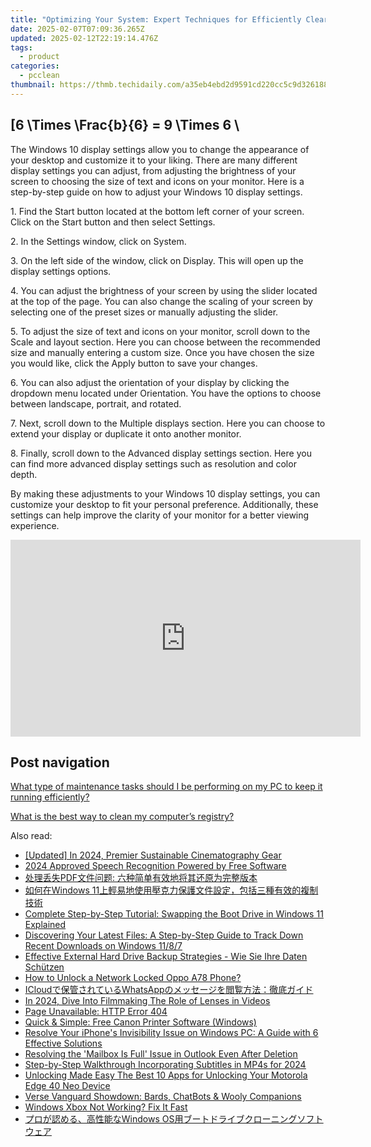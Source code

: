```yaml
---
title: "Optimizing Your System: Expert Techniques for Efficiently Clearing Out Your Hard Drive - YL Computing"
date: 2025-02-07T07:09:36.265Z
updated: 2025-02-12T22:19:14.476Z
tags:
  - product
categories:
  - pcclean
thumbnail: https://thmb.techidaily.com/a35eb4ebd2d9591cd220cc5c9d326188c8f27a10a8e1c9286a38dd70c0d6db4f.jpg
---
```


## \[6 \Times \Frac{b}{6} = 9 \Times 6 \

The Windows 10 display settings allow you to change the appearance of your desktop and customize it to your liking. There are many different display settings you can adjust, from adjusting the brightness of your screen to choosing the size of text and icons on your monitor. Here is a step-by-step guide on how to adjust your Windows 10 display settings. 

1\. Find the Start button located at the bottom left corner of your screen. Click on the Start button and then select Settings.

2\. In the Settings window, click on System.

3\. On the left side of the window, click on Display. This will open up the display settings options. 

4\. You can adjust the brightness of your screen by using the slider located at the top of the page. You can also change the scaling of your screen by selecting one of the preset sizes or manually adjusting the slider.

5\. To adjust the size of text and icons on your monitor, scroll down to the Scale and layout section. Here you can choose between the recommended size and manually entering a custom size. Once you have chosen the size you would like, click the Apply button to save your changes.

6\. You can also adjust the orientation of your display by clicking the dropdown menu located under Orientation. You have the options to choose between landscape, portrait, and rotated.

7\. Next, scroll down to the Multiple displays section. Here you can choose to extend your display or duplicate it onto another monitor.

8\. Finally, scroll down to the Advanced display settings section. Here you can find more advanced display settings such as resolution and color depth. 

By making these adjustments to your Windows 10 display settings, you can customize your desktop to fit your personal preference. Additionally, these settings can help improve the clarity of your monitor for a better viewing experience.

<!-- affiliate ads begin -->
<iframe width="560" height="315" src="https://www.youtube.com/embed/wVVp-GggK3U?si=RJb1ClNQV7GjTu_3" title="YouTube video player" frameborder="0" allow="accelerometer; autoplay; clipboard-write; encrypted-media; gyroscope; picture-in-picture; web-share" referrerpolicy="strict-origin-when-cross-origin" allowfullscreen></iframe>
<!-- affiliate ads end -->

## Post navigation

[What type of maintenance tasks should I be performing on my PC to keep it running efficiently?](https://tools.techidaily.com/pcclean/products/)

[What is the best way to clean my computer’s registry?](https://tools.techidaily.com/pcclean/products/)

<ins class="adsbygoogle"
     style="display:block"
     data-ad-format="autorelaxed"
     data-ad-client="ca-pub-7571918770474297"
     data-ad-slot="1223367746"></ins>

<ins class="adsbygoogle"
     style="display:block"
     data-ad-client="ca-pub-7571918770474297"
     data-ad-slot="8358498916"
     data-ad-format="auto"
     data-full-width-responsive="true"></ins>

<span class="atpl-alsoreadstyle">Also read:</span>
<div><ul>
<li><a href="https://digital-screen-recording.techidaily.com/updated-in-2024-premier-sustainable-cinematography-gear/"><u>[Updated] In 2024, Premier Sustainable Cinematography Gear</u></a></li>
<li><a href="https://extra-skills.techidaily.com/2024-approved-speech-recognition-powered-by-free-software/"><u>2024 Approved Speech Recognition Powered by Free Software</u></a></li>
<li><a href="https://discover-bits.techidaily.com/1728466036394-pdf/"><u>处理丢失PDF文件问题: 六种简单有效地将其还原为完整版本</u></a></li>
<li><a href="https://discover-bits.techidaily.com/1728475490366-windows-11/"><u>如何在Windows 11上輕易地使用壓克力保護文件設定，包括三種有效的複制技術</u></a></li>
<li><a href="https://discover-bits.techidaily.com/complete-step-by-step-tutorial-swapping-the-boot-drive-in-windows-11-explained/"><u>Complete Step-by-Step Tutorial: Swapping the Boot Drive in Windows 11 Explained</u></a></li>
<li><a href="https://discover-bits.techidaily.com/discovering-your-latest-files-a-step-by-step-guide-to-track-down-recent-downloads-on-windows-1187/"><u>Discovering Your Latest Files: A Step-by-Step Guide to Track Down Recent Downloads on Windows 11/8/7</u></a></li>
<li><a href="https://discover-bits.techidaily.com/effective-external-hard-drive-backup-strategies-wie-sie-ihre-daten-schutzen/"><u>Effective External Hard Drive Backup Strategies - Wie Sie Ihre Daten Schützen</u></a></li>
<li><a href="https://easy-unlock-android.techidaily.com/how-to-unlock-a-network-locked-oppo-a78-phone-by-drfone-android/"><u>How to Unlock a Network Locked Oppo A78 Phone?</u></a></li>
<li><a href="https://win-news.techidaily.com/icloudwhatsapp/"><u>ICloudで保管されているWhatsAppのメッセージを閲覧方法：徹底ガイド</u></a></li>
<li><a href="https://youtube-videos.techidaily.com/in-2024-dive-into-filmmaking-the-role-of-lenses-in-videos/"><u>In 2024, Dive Into Filmmaking The Role of Lenses in Videos</u></a></li>
<li><a href="https://discover-bits.techidaily.com/1728495674343-page-unavailable-http-error-404/"><u>Page Unavailable: HTTP Error 404</u></a></li>
<li><a href="https://driver-install.techidaily.com/quick-and-simple-free-canon-printer-software-windows/"><u>Quick & Simple: Free Canon Printer Software (Windows)</u></a></li>
<li><a href="https://discover-bits.techidaily.com/resolve-your-iphones-invisibility-issue-on-windows-pc-a-guide-with-6-effective-solutions/"><u>Resolve Your iPhone's Invisibility Issue on Windows PC: A Guide with 6 Effective Solutions</u></a></li>
<li><a href="https://discover-bits.techidaily.com/resolving-the-mailbox-is-full-issue-in-outlook-even-after-deletion/"><u>Resolving the 'Mailbox Is Full' Issue in Outlook Even After Deletion</u></a></li>
<li><a href="https://extra-approaches.techidaily.com/step-by-step-walkthrough-incorporating-subtitles-in-mp4s-for-2024/"><u>Step-by-Step Walkthrough Incorporating Subtitles in MP4s for 2024</u></a></li>
<li><a href="https://android-unlock.techidaily.com/unlocking-made-easy-the-best-10-apps-for-unlocking-your-motorola-edge-40-neo-device-by-drfone-android/"><u>Unlocking Made Easy The Best 10 Apps for Unlocking Your Motorola Edge 40 Neo Device</u></a></li>
<li><a href="https://tech-savvy.techidaily.com/verse-vanguard-showdown-bards-chatbots-and-wooly-companions/"><u>Verse Vanguard Showdown: Bards, ChatBots & Wooly Companions</u></a></li>
<li><a href="https://win11-tips.techidaily.com/windows-xbox-not-working-fix-it-fast/"><u>Windows Xbox Not Working? Fix It Fast</u></a></li>
<li><a href="https://discover-bits.techidaily.com/1728496838093-windows-os/"><u>プロが認める、高性能なWindows OS用ブートドライブクローニングソフトウェア</u></a></li>
</ul></div>

